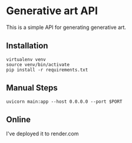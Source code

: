 # Generative art API

This is a simple API for generating generative art.

## Installation

```shell
virtualenv venv
source venv/bin/activate
pip install -r requirements.txt
```

## Manual Steps

```shell
uvicorn main:app --host 0.0.0.0 --port $PORT
```

## Online

I've deployed it to render.com 